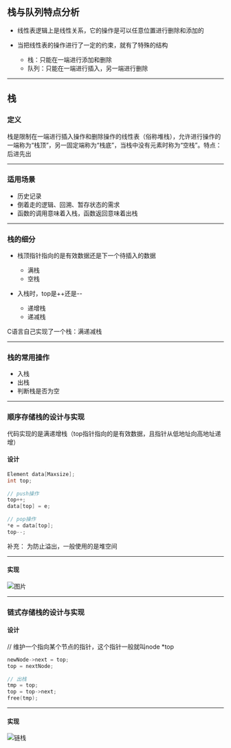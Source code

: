 ## 栈与队列特点分析

-   线性表逻辑上是线性关系，它的操作是可以任意位置进行删除和添加的
    
-   当把线性表的操作进行了一定的约束，就有了特殊的结构
	- 栈：只能在一端进行添加和删除
	-   队列：只能在一端进行插入，另一端进行删除

---

## 栈

### 定义

栈是限制在一端进行插入操作和删除操作的线性表（俗称堆栈），允许进行操作的一端称为“栈顶”，另一固定端称为“栈底”，当栈中没有元素时称为“空栈”。特点：后进先出

---

### 适用场景

-   历史记录
-   倒着走的逻辑、回溯、暂存状态的需求
-   函数的调用意味着入栈，函数返回意味着出栈
---

### 栈的细分

-   栈顶指针指向的是有效数据还是下一个待插入的数据
	-   满栈
	-   空栈

-   入栈时，top是++还是--
	-   递增栈
	-   递减栈
    
C语言自己实现了一个栈：满递减栈

---

### 栈的常用操作

-   入栈
-   出栈
-   判断栈是否为空
    
---

### 顺序存储栈的设计与实现

代码实现的是满递增栈（top指针指向的是有效数据，且指针从低地址向高地址递增）

#### 设计
```c++
Element data[Maxsize];  
int top;  
​  
// push操作  
top++;  
data[top] = e;  
​  
// pop操作  
*e = data[top];  
top--;

```
补充： 为防止溢出，一般使用的是堆空间

---

#### 实现

![图片](https://shinax.oss-cn-hangzhou.aliyuncs.com/202301142008140.png)

---

### 链式存储栈的设计与实现

#### 设计

// 维护一个指向某个节点的指针，这个指针一般就叫node *top  
```c++
newNode->next = top;  
top = nextNode;  
​  
// 出栈  
tmp = top;  
top = top->next;  
free(tmp);
```

---

#### 实现

![链栈](https://shinax.oss-cn-hangzhou.aliyuncs.com/202301142007089.png)